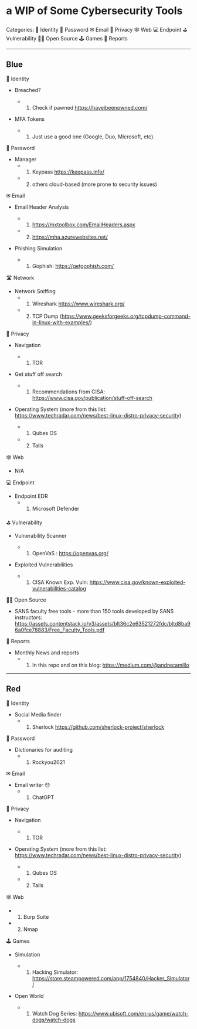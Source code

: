 # a WIP of Some Cybersecurity Tools

Categories:
🪪 Identity
🔑 Password
✉ Email
🔏 Privacy
🕸️ Web
💻 Endpoint
⛳ Vulnerability
👩‍💻 Open Source
🕹️ Games
📝 Reports

------------

## Blue

🪪 Identity
- Breached?
  - 1. Check if pawned https://haveibeenpwned.com/

- MFA Tokens
  - 1. Just use a good one (Google, Duo, Microsoft, etc).

🔑 Password
- Manager
  - 1. Keypass https://keepass.info/
  - 2. others cloud-based (more prone to security issues)

✉ Email
- Email Header Analysis
  - 1. https://mxtoolbox.com/EmailHeaders.aspx
  - 2. https://mha.azurewebsites.net/

- Phishing Simulation
  - 1. Gophish: https://getgophish.com/

🛣️ Network
- Network Sniffing
  - 1. Wireshark https://www.wireshark.org/
  - 2. TCP Dump (https://www.geeksforgeeks.org/tcpdump-command-in-linux-with-examples/)

🔏 Privacy
- Navigation
  - 1. TOR 

- Get stuff off search
  - 1. Recommendations from CISA: https://www.cisa.gov/publication/stuff-off-search

- Operating System (more from this list: https://www.techradar.com/news/best-linux-distro-privacy-security)
  - 1. Qubes OS
  - 2. Tails

🕸️ Web
- N/A

💻 Endpoint
- Endpoint EDR
  - 1. Microsoft Defender

⛳ Vulnerability
- Vulnerability Scanner
  - 1. OpenVaS : https://openvas.org/

- Exploited Vulnerabilities
  - 1. CISA Known Exp. Vuln: https://www.cisa.gov/known-exploited-vulnerabilities-catalog

👩‍💻 Open Source
- SANS faculty free tools - more than 150 tools developed by SANS instructors: https://assets.contentstack.io/v3/assets/blt36c2e63521272fdc/bltd8ba96a0fce78883/Free_Faculty_Tools.pdf

📝 Reports
- Monthly News and reports
  - 1. In this repo and on this blog: https://medium.com/@andrecamillo

------------

## Red

🪪 Identity
- Social Media finder
  - 1. Sherlock https://github.com/sherlock-project/sherlock

🔑 Password
- Dictionaries for auditing
  - 1. Rockyou2021

✉ Email
- Email writer 😯
  - 1. ChatGPT

🔏 Privacy
- Navigation
  - 1. TOR 

- Operating System (more from this list: https://www.techradar.com/news/best-linux-distro-privacy-security)
  - 1. Qubes OS
  - 2. Tails

🕸️ Web

  - 1. Burp Suite
  - 2. Nmap

🕹️ Games
- Simulation
  - 1. Hacking Simulator: https://store.steampowered.com/app/1754840/Hacker_Simulator/

- Open World
  - 1. Watch Dog Series: https://www.ubisoft.com/en-us/game/watch-dogs/watch-dogs
